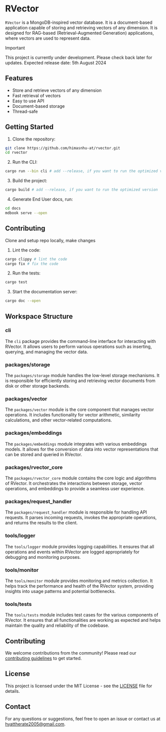 # RVector

`RVector` is a MongoDB-inspired vector database. It is a document-based application capable of storing and retrieving vectors of any dimension. It is designed for RAG-based (Retrieval-Augmented Generation) applications, where vectors are used to represent data.

> [!Important]
> This project is currently under development. Please check back later for updates.
> Expected release date: 5th August 2024

## Features

- Store and retrieve vectors of any dimension
- Fast retrieval of vectors
- Easy to use API
- Document-based storage
- Thread-safe

## Getting Started

1. Clone the repository:

```bash
git clone https://github.com/himasnhu-at/rvector.git
cd rvector
```

2. Run the CLI:

```bash
cargo run --bin cli # add --release, if you want to run the optimized version
```

3. Build the project:

```bash
cargo build # add --release, if you want to run the optimized version
```

4. Generate End User docs, run:

```bash
cd docs
mdbook serve --open
```

## Contributing

Clone and setup repo locally, make changes

1. Lint the code:

```bash
cargo clippy # lint the code
cargo fix # fix the code
```

2. Run the tests:

```bash
cargo test
```

3. Start the documentation server:

```bash
cargo doc --open
```

## Workspace Structure

### cli

The `cli` package provides the command-line interface for interacting with RVector. It allows users to perform various operations such as inserting, querying, and managing the vector data.

### packages/storage

The `packages/storage` module handles the low-level storage mechanisms. It is responsible for efficiently storing and retrieving vector documents from disk or other storage backends.

### packages/vector

The `packages/vector` module is the core component that manages vector operations. It includes functionality for vector arithmetic, similarity calculations, and other vector-related computations.

### packages/embeddings

The `packages/embeddings` module integrates with various embeddings models. It allows for the conversion of data into vector representations that can be stored and queried in RVector.

### packages/rvector_core

The `packages/rvector_core` module contains the core logic and algorithms of RVector. It orchestrates the interactions between storage, vector operations, and embeddings to provide a seamless user experience.

### packages/request_handler

The `packages/request_handler` module is responsible for handling API requests. It parses incoming requests, invokes the appropriate operations, and returns the results to the client.

### tools/logger

The `tools/logger` module provides logging capabilities. It ensures that all operations and events within RVector are logged appropriately for debugging and monitoring purposes.

### tools/monitor

The `tools/monitor` module provides monitoring and metrics collection. It helps track the performance and health of the RVector system, providing insights into usage patterns and potential bottlenecks.

### tools/tests

The `tools/tests` module includes test cases for the various components of RVector. It ensures that all functionalities are working as expected and helps maintain the quality and reliability of the codebase.

## Contributing

We welcome contributions from the community! Please read our [contributing guidelines](CONTRIBUTING.md) to get started.

## License

This project is licensed under the MIT License - see the [LICENSE](LICENSE) file for details.

## Contact

For any questions or suggestions, feel free to open an issue or contact us at [hyattherate2005@gmail.com](mailto:hyattherate2005@gmail.com).
